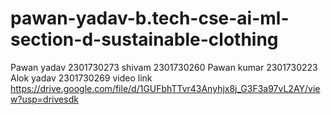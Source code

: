 # pawan-yadav-b.tech-cse-ai-ml-section-d-sustainable-clothing
Pawan yadav 2301730273
shivam 2301730260
Pawan kumar 2301730223
Alok yadav 2301730269
video link
https://drive.google.com/file/d/1GUFbhTTvr43Anyhjx8j_G3F3a97vL2AY/view?usp=drivesdk
